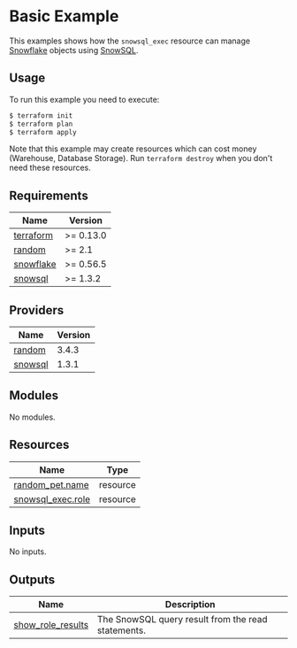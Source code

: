 # Basic Example

This examples shows how the `snowsql_exec` resource can manage [Snowflake](https://www.snowflake.com) objects using [SnowSQL](https://docs.snowflake.com/en/user-guide/snowsql.html).

## Usage

To run this example you need to execute:

```bash
$ terraform init
$ terraform plan
$ terraform apply
```

Note that this example may create resources which can cost money (Warehouse, Database Storage). Run `terraform destroy` when you don't need these resources.

<!-- BEGINNING OF PRE-COMMIT-TERRAFORM DOCS HOOK -->
## Requirements

| Name | Version |
|------|---------|
| <a name="requirement_terraform"></a> [terraform](#requirement\_terraform) | >= 0.13.0 |
| <a name="requirement_random"></a> [random](#requirement\_random) | >= 2.1 |
| <a name="requirement_snowflake"></a> [snowflake](#requirement\_snowflake) | >= 0.56.5 |
| <a name="requirement_snowsql"></a> [snowsql](#requirement\_snowsql) | >= 1.3.2 |

## Providers

| Name | Version |
|------|---------|
| <a name="provider_random"></a> [random](#provider\_random) | 3.4.3 |
| <a name="provider_snowsql"></a> [snowsql](#provider\_snowsql) | 1.3.1 |

## Modules

No modules.

## Resources

| Name | Type |
|------|------|
| [random_pet.name](https://registry.terraform.io/providers/hashicorp/random/latest/docs/resources/pet) | resource |
| [snowsql_exec.role](https://registry.terraform.io/providers/aidanmelen/snowsql/latest/docs/resources/exec) | resource |

## Inputs

No inputs.

## Outputs

| Name | Description |
|------|-------------|
| <a name="output_show_role_results"></a> [show\_role\_results](#output\_show\_role\_results) | The SnowSQL query result from the read statements. |
<!-- END OF PRE-COMMIT-TERRAFORM DOCS HOOK -->
